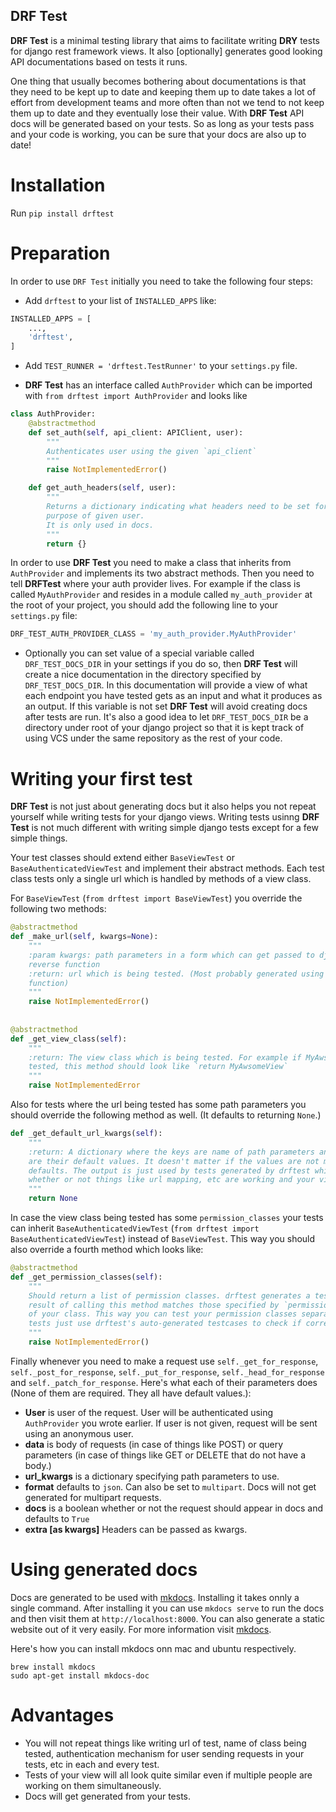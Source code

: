 DRF Test
----------

**DRF Test** is a minimal testing library that aims to facilitate writing **DRY** tests for 
django rest framework views. It also [optionally] generates good looking API documentations based
on tests it runs. 

One thing that usually becomes bothering about documentations is that
they need to be kept up to date and keeping them up to date takes a lot of effort from development
teams and more often than not we tend to not keep them up to date and they eventually lose their
value. With **DRF Test** API docs will be generated based on your tests. So as long as your
tests pass and your code is working, you can be sure that your docs are also up to date!

# Installation
Run `pip install drftest`

# Preparation
In order to use `DRF Test` initially you need to take the following four steps:

* Add `drftest` to your list of `INSTALLED_APPS` like:
```python
INSTALLED_APPS = [
    ...,
    'drftest',
]
```

* Add `TEST_RUNNER = 'drftest.TestRunner'` to your `settings.py` file.

*  **DRF Test** has an interface called `AuthProvider` which can be imported with
`from drftest import AuthProvider` and looks like
```python
class AuthProvider:
    @abstractmethod
    def set_auth(self, api_client: APIClient, user):
        """
        Authenticates user using the given `api_client`
        """
        raise NotImplementedError()

    def get_auth_headers(self, user):
        """
        Returns a dictionary indicating what headers need to be set for authentication
        purpose of given user.
        It is only used in docs.
        """
        return {}
```

In order to use **DRF Test** you need to make a class that inherits from `AuthProvider`
and implements its two abstract methods. Then you need to tell **DRFTest** where your 
auth provider lives. For example if the class is called `MyAuthProvider` and resides
in a module called `my_auth_provider` at the root of your project, you should add the following
line to your `settings.py` file:
```python
DRF_TEST_AUTH_PROVIDER_CLASS = 'my_auth_provider.MyAuthProvider'
```

* Optionally you can set value of a special variable called `DRF_TEST_DOCS_DIR` in your
settings if you do so, then **DRF Test** will create a nice documentation in the directory
specified by `DRF_TEST_DOCS_DIR`. In this documentation will provide a view of what each
endpoint you have tested gets as an input and what it produces as an output. If this 
variable is not set **DRF Test** will avoid creating docs after tests are run. It's also 
a good idea to let `DRF_TEST_DOCS_DIR` be a directory under root of your django project so 
that it is kept track of using VCS under the same repository as the rest of your code.

# Writing your first test
**DRF Test** is not just about generating docs but it also helps you not repeat yourself while
writing tests for your django views. Writing tests usinng **DRF Test** is not much different
with writing simple django tests except for a few simple things.

Your test classes should extend either `BaseViewTest` or `BaseAuthenticatedViewTest` and implement
their abstract methods. Each test class tests only a single url which is handled by methods
of a view class.

For `BaseViewTest` (`from drftest import BaseViewTest`) you override the following two methods:
```python
@abstractmethod
def _make_url(self, kwargs=None):
    """
    :param kwargs: path parameters in a form which can get passed to django's 
    reverse function 
    :return: url which is being tested. (Most probably generated using django's reverse 
    function)
    """
    raise NotImplementedError()
 
 
@abstractmethod
def _get_view_class(self):
    """
    :return: The view class which is being tested. For example if MyAwsomeView is being
    tested, this method should look like `return MyAwsomeView` 
    """
    raise NotImplementedError
```

Also for tests where the url being tested has some path parameters you should override the
following method as well. (It defaults to returning `None`.)
```python
def _get_default_url_kwargs(self):
    """
    :return: A dictionary where the keys are name of path parameters and the values
    are their default values. It doesn't matter if the values are not meaningful
    defaults. The output is just used by tests generated by drftest which check
    whether or not things like url mapping, etc are working and your view is working.
    """
    return None
```

In case the view class being tested has some `permission_classes` your tests can inherit
`BaseAuthenticatedViewTest` (`from drftest import BaseAuthenticatedViewTest`) instead of 
`BaseViewTest`. This way you should also override a fourth method which looks like:
```python
@abstractmethod
def _get_permission_classes(self):
    """
    Should return a list of permission classes. drftest generates a testcase to check if
    result of calling this method matches those specified by `permission_classes` attribute
    of your class. This way you can test your permission classes separately and in other
    tests just use drftest's auto-generated testcases to check if correct permissions are set.  
    """
    raise NotImplementedError()
```

Finally whenever you need to make a request use `self._get_for_response`, `self._post_for_response`,
`self._put_for_response`, `self._head_for_response` and `self._patch_for_response`. Here's what each 
of their parameters does (None of them are required. They all have default values.):
* **User** is user of the request. User will be authenticated using `AuthProvider` you wrote earlier.
If user is not given, request will be sent using an anonymous user.
* **data** is body of requests (in case of things like POST) or query parameters (in case of
things like GET or DELETE that do not have a body.)
* **url_kwargs** is a dictionary specifying path parameters to use.
* **format** defaults to `json`. Can also be set to `multipart`. Docs will not get generated
for multipart requests.
* **docs** is a boolean whether or not the request should appear in docs and defaults to `True` 
* **extra [as kwargs]** Headers can be passed as kwargs.

# Using generated docs
Docs are generated to be used with [mkdocs](https://www.mkdocs.org/). Installing it takes onnly
a single command. After installing it you can use `mkdocs serve` to run the docs and then
visit them at `http://localhost:8000`. You can 
also generate a static website out of it very easily. For more information visit [mkdocs](https://www.mkdocs.org/).

Here's how you can install mkdocs onn mac and ubuntu respectively.

```
brew install mkdocs
sudo apt-get install mkdocs-doc
``` 

# Advantages
* You will not repeat things like writing url of test, name of class being tested, 
authentication mechanism for user sending requests in your tests, etc in each and every test.
* Tests of your view will all look quite similar even if multiple people are working on them 
simultaneously.
* Docs will get generated from your tests.
